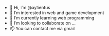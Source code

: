 - 👋 Hi, I’m @aytientus
- 👀 I’m interested in web and game development
- 🌱 I’m currently learning web programming
- 💞️ I’m looking to collaborate on ...
- 📫 You can contact me via gmail

<!---
aytientus/aytientus is a ✨ special ✨ repository because its `README.md` (this file) appears on your GitHub profile.
You can click the Preview link to take a look at your changes.
--->

